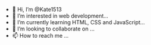 - 👋 Hi, I’m @Kate1513
- 👀 I’m interested in web development...
- 🌱 I’m currently learning HTML, CSS and JavaScript...
- 💞️ I’m looking to collaborate on ...
- 📫 How to reach me ...

<!---
Kate1513/Kate1513 is a ✨ special ✨ repository because its `README.md` (this file) appears on your GitHub profile.
You can click the Preview link to take a look at your changes.
--->
